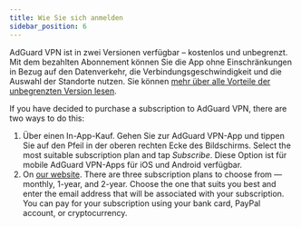 ```yaml
---
title: Wie Sie sich anmelden
sidebar_position: 6
---
```


AdGuard VPN ist in zwei Versionen verfügbar – kostenlos und unbegrenzt. Mit dem bezahlten Abonnement können Sie die App ohne Einschränkungen in Bezug auf den Datenverkehr, die Verbindungsgeschwindigkeit und die Auswahl der Standorte nutzen. Sie können [mehr über alle Vorteile der unbegrenzten Version lesen](/general/free-vs-unlimited).

If you have decided to purchase a subscription to AdGuard VPN, there are two ways to do this:

1. Über einen In-App-Kauf. Gehen Sie zur AdGuard VPN-App und tippen Sie auf den Pfeil in der oberen rechten Ecke des Bildschirms. Select the most suitable subscription plan and tap *Subscribe*. Diese Option ist für mobile AdGuard VPN-Apps für iOS und Android verfügbar.
2. On [our website](https://adguard-vpn.com/license.html). There are three subscription plans to choose from — monthly, 1-year, and 2-year. Choose the one that suits you best and enter the email address that will be associated with your subscription. You can pay for your subscription using your bank card, PayPal account, or cryptocurrency.
